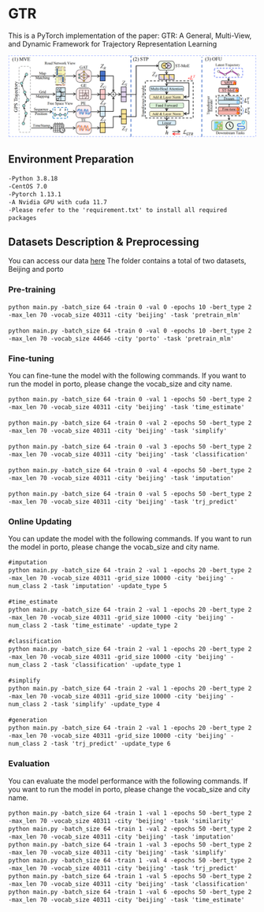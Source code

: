 # GTR 
This is a PyTorch implementation of the paper: GTR: A General, Multi-View, and Dynamic Framework for Trajectory
Representation Learning

![Overview](./framework.png)

## Environment Preparation
    -Python 3.8.18
    -CentOS 7.0
    -Pytorch 1.13.1
    -A Nvidia GPU with cuda 11.7
    -Please refer to the 'requirement.txt' to install all required packages

## Datasets Description & Preprocessing
You can access our data [here](https://pan.quark.cn/s/e92cc7ffe980)
The folder contains a total of two datasets, Beijing and porto

### Pre-training

```shell
python main.py -batch_size 64 -train 0 -val 0 -epochs 10 -bert_type 2 -max_len 70 -vocab_size 40311 -city 'beijing' -task 'pretrain_mlm'

python main.py -batch_size 64 -train 0 -val 0 -epochs 10 -bert_type 2 -max_len 70 -vocab_size 44646 -city 'porto' -task 'pretrain_mlm'
```

### Fine-tuning

You can fine-tune the model with the following commands. If you want to run the model in porto, please change the vocab_size and city name.
```shell
python main.py -batch_size 64 -train 0 -val 1 -epochs 50 -bert_type 2 -max_len 70 -vocab_size 40311 -city 'beijing' -task 'time_estimate'

python main.py -batch_size 64 -train 0 -val 2 -epochs 50 -bert_type 2 -max_len 70 -vocab_size 40311 -city 'beijing' -task 'simplify'

python main.py -batch_size 64 -train 0 -val 3 -epochs 50 -bert_type 2 -max_len 70 -vocab_size 40311 -city 'beijing' -task 'classification'

python main.py -batch_size 64 -train 0 -val 4 -epochs 50 -bert_type 2 -max_len 70 -vocab_size 40311 -city 'beijing' -task 'imputation'

python main.py -batch_size 64 -train 0 -val 5 -epochs 50 -bert_type 2 -max_len 70 -vocab_size 40311 -city 'beijing' -task 'trj_predict'
```

### Online Updating
You can update the model with the following commands. If you want to run the model in porto, please change the vocab_size and city name.

```shell
#imputation
python main.py -batch_size 64 -train 2 -val 1 -epochs 20 -bert_type 2 -max_len 70 -vocab_size 40311 -grid_size 10000 -city 'beijing' -num_class 2 -task 'imputation' -update_type 5

#time_estimate
python main.py -batch_size 64 -train 2 -val 1 -epochs 20 -bert_type 2 -max_len 70 -vocab_size 40311 -grid_size 10000 -city 'beijing' -num_class 2 -task 'time_estimate' -update_type 2

#classification
python main.py -batch_size 64 -train 2 -val 1 -epochs 20 -bert_type 2 -max_len 70 -vocab_size 40311 -grid_size 10000 -city 'beijing' -num_class 2 -task 'classification' -update_type 1

#simplify
python main.py -batch_size 64 -train 2 -val 1 -epochs 20 -bert_type 2 -max_len 70 -vocab_size 40311 -grid_size 10000 -city 'beijing' -num_class 2 -task 'simplify' -update_type 4

#generation
python main.py -batch_size 64 -train 2 -val 1 -epochs 20 -bert_type 2 -max_len 70 -vocab_size 40311 -grid_size 10000 -city 'beijing' -num_class 2 -task 'trj_predict' -update_type 6
```


### Evaluation
You can evaluate the model performance with the following commands. If you want to run the model in porto, please change the vocab_size and city name.

```shell
python main.py -batch_size 64 -train 1 -val 1 -epochs 50 -bert_type 2 -max_len 70 -vocab_size 40311 -city 'beijing' -task 'similarity'
python main.py -batch_size 64 -train 1 -val 2 -epochs 50 -bert_type 2 -max_len 70 -vocab_size 40311 -city 'beijing' -task 'imputation'
python main.py -batch_size 64 -train 1 -val 3 -epochs 50 -bert_type 2 -max_len 70 -vocab_size 40311 -city 'beijing' -task 'simplify'
python main.py -batch_size 64 -train 1 -val 4 -epochs 50 -bert_type 2 -max_len 70 -vocab_size 40311 -city 'beijing' -task 'trj_predict'
python main.py -batch_size 64 -train 1 -val 5 -epochs 50 -bert_type 2 -max_len 70 -vocab_size 40311 -city 'beijing' -task 'classification'
python main.py -batch_size 64 -train 1 -val 6 -epochs 50 -bert_type 2 -max_len 70 -vocab_size 40311 -city 'beijing' -task 'time_estimate'
```





